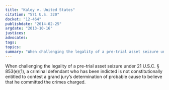 ```yaml
---
title: "Kaley v. United States"
citation: "571 U.S. 320"
docket: "12-464"
publishdate: "2014-02-25"
argdate: "2013-10-16"
justices:
advocates:
tags:
topics:
summary: "When challenging the legality of a pre-trial asset seizure under 21 U.S.C. § 853(e)(1), a criminal defendant who has been indicted is not constitutionally entitled to contest a grand jury’s determination of probable cause to believe that he committed the crimes charged."
---
```

When challenging the legality of a pre-trial asset seizure under 21 U.S.C. § 853(e)(1), a criminal defendant who has been indicted is not constitutionally entitled to contest a grand jury’s determination of probable cause to believe that he committed the crimes charged.

